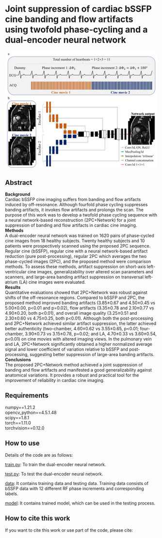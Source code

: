 # Joint suppression of cardiac bSSFP cine banding and flow artifacts using twofold phase-cycling and a dual-encoder neural network

<picture>
 <source media="(prefers-color-scheme: dark)" srcset="image.png">
 <source media="(prefers-color-scheme: light)" srcset="image.png">
 <img alt="YOUR-ALT-TEXT" src="image.png">
</picture>

## Abstract
**Background** <br />
Cardiac bSSFP cine imaging suffers from banding and flow artifacts induced by off-resonance. Although fourfold phase cycling suppresses banding artifacts, it invokes flow artifacts and prolongs the scan. The purpose of this work was to develop a twofold phase cycling sequence with a neural network-based reconstruction (2PC+Network) for a joint suppression of banding and flow artifacts in cardiac cine imaging. <br />
**Methods** <br />
A dual-encoder neural network was trained on 1620 pairs of phase-cycled cine images from 18 healthy subjects. Twenty healthy subjects and 10 patients were prospectively scanned using the proposed 2PC sequence. Regular cine (bSSFP), regular cine with a neural network-based artifact reduction (pure post-processing), regular 2PC which averages the two phase-cycled images (2PC), and the proposed method were comparison methods. To assess these methods, artifact suppression on short-axis left-ventricular cine images, generalizability over altered scan parameters and scanners, and large-area banding artifact suppression on transversal left-atrium (LA) cine images were evaluated.  <br />
**Results** <br />
Quantitative evaluations showed that 2PC+Network was robust against shifts of the off-resonance regions. Compared to bSSFP and 2PC, the proposed method improved banding artifacts (3.85±0.67 and 4.50±0.45 vs 5.00±0.00, p<0.01 and p=0.02), flow artifacts (3.35±0.78 and 2.10±0.77 vs 4.90±0.20, both p<0.01), and overall image quality (3.25±0.51 and 2.30±0.60 vs 4.75±0.25, both p<0.01). Although both the post-processing and 2PC+Network achieved similar artifact suppression, the latter achieved better authenticity (two-chamber, 4.60±0.62 vs 3.55±0.65, p<0.01; four-chamber, 3.90±0.73 vs 3.15±0.78, p=0.02; and LA, 4.70±0.33 vs 3.60±0.54, p<0.01) on cine movies with altered imaging views. In the pulmonary vein and LA, 2PC+Network significantly obtained a higher normalized average signal and lower coefficient of variation relative to bSSFP and post-processing, suggesting better suppression of large-area banding artifacts. <br />
**Conclusions** <br />
The proposed 2PC+Network method achieved a joint suppression of banding and flow artifacts and manifested a good generalizability against anatomical variations. It provides a robust and practical tool for the improvement of reliability in cardiac cine imaging. <br />

## Requirements
numpy==1.21.2 <br />
opencv_python==4.5.1.48 <br />
scipy==1.8.1 <br />
torch==1.11.0 <br />
torchvision==0.12.0 <br />
## How to use
Details of the code are as follows:

[train.py](https://github.com/SJTU-CMRLab/2PC_Network/blob/main/train.py): To train the dual-encoder neural network.

[test.py](https://github.com/SJTU-CMRLab/2PC_Network/blob/main/test.py): To test the dual-encoder neural network.

[data](https://github.com/SJTU-CMRLab/2PC_Network/blob/main/data): It contains training data and testing data. Training data consists of bSSFP data with 12 different RF phase increments and corresponding labels.

[model](https://github.com/SJTU-CMRLab/2PC_Network/blob/main/model): It contains trained model, which can be used in the testing process.

## How to cite this work
If you want to cite this work or use part of the code, please cite:  <br />

